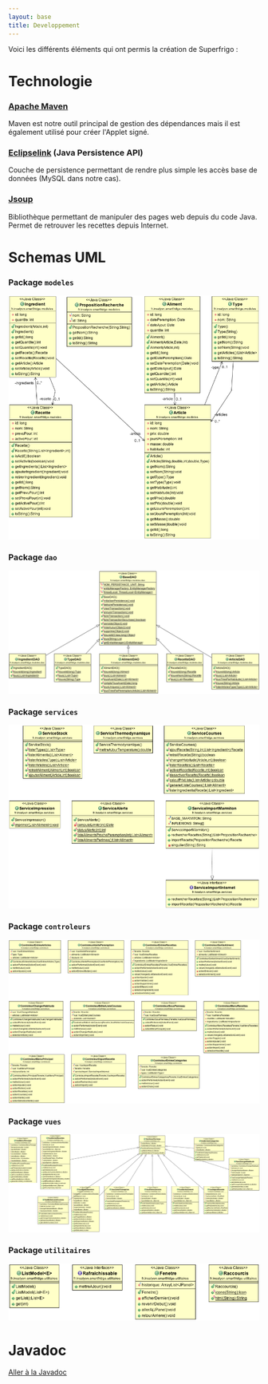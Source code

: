 ```yaml
---
layout: base
title: Developpement
---
```


Voici les différents éléments qui ont permis la création de Superfrigo :

<h1 class="content-subhead">Technologie</h1>

### [Apache Maven](https://maven.apache.org/)

Maven est notre outil principal de gestion des dépendances mais il est également utilisé pour créer l'Applet signé.

### [Eclipselink](http://www.eclipse.org/eclipselink/) (Java Persistence API)

Couche de persistence permettant de rendre plus simple les accès base de données (MySQL dans notre cas).

### [Jsoup](http://jsoup.org/)

Bibliothèque permettant de manipuler des pages web depuis du code Java. Permet de retrouver les recettes depuis Internet.

<h1 class="content-subhead">Schemas UML</h1>

### Package `modeles`

![modeles](assets/export/modeles.png)

### Package `dao`

![daos](assets/export/daos.png)

### Package `services`

![services](assets/export/services.png)

### Package `controleurs`

![controleurs](assets/export/controleurs.png)

### Package `vues`

![vues](assets/export/vues.png)

### Package `utilitaires`

![utilitaires](assets/export/utilitaires.png)

<h1 class="content-subhead">Javadoc</h1>

<p><a href="javadoc/index.html" class="pure-button">Aller à la Javadoc</a></p>
